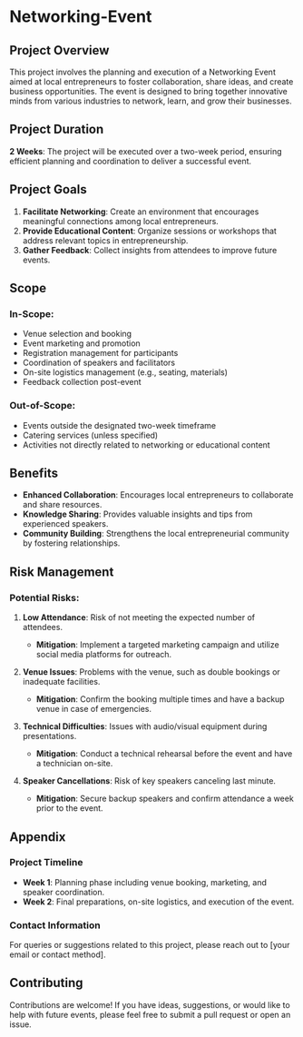 # Networking-Event
 <h2>Project Overview</h2>
 <p>
This project involves the planning and execution of a Networking Event aimed at local entrepreneurs to foster collaboration, share ideas, and create business opportunities. The event is designed to bring together innovative minds from various industries to network, learn, and grow their businesses.
</p>
<h2>Project Duration</h2>

**2 Weeks**: The project will be executed over a two-week period, ensuring efficient planning and coordination to deliver a successful event.

## Project Goals

1. **Facilitate Networking**: Create an environment that encourages meaningful connections among local entrepreneurs.
2. **Provide Educational Content**: Organize sessions or workshops that address relevant topics in entrepreneurship.
3. **Gather Feedback**: Collect insights from attendees to improve future events.

## Scope

### In-Scope:
- Venue selection and booking
- Event marketing and promotion
- Registration management for participants
- Coordination of speakers and facilitators
- On-site logistics management (e.g., seating, materials)
- Feedback collection post-event

### Out-of-Scope:
- Events outside the designated two-week timeframe
- Catering services (unless specified)
- Activities not directly related to networking or educational content

## Benefits

- **Enhanced Collaboration**: Encourages local entrepreneurs to collaborate and share resources.
- **Knowledge Sharing**: Provides valuable insights and tips from experienced speakers.
- **Community Building**: Strengthens the local entrepreneurial community by fostering relationships.

## Risk Management

### Potential Risks:
1. **Low Attendance**: Risk of not meeting the expected number of attendees.
   - **Mitigation**: Implement a targeted marketing campaign and utilize social media platforms for outreach.
   
2. **Venue Issues**: Problems with the venue, such as double bookings or inadequate facilities.
   - **Mitigation**: Confirm the booking multiple times and have a backup venue in case of emergencies.

3. **Technical Difficulties**: Issues with audio/visual equipment during presentations.
   - **Mitigation**: Conduct a technical rehearsal before the event and have a technician on-site.

4. **Speaker Cancellations**: Risk of key speakers canceling last minute.
   - **Mitigation**: Secure backup speakers and confirm attendance a week prior to the event.

## Appendix

### Project Timeline
- **Week 1**: Planning phase including venue booking, marketing, and speaker coordination.
- **Week 2**: Final preparations, on-site logistics, and execution of the event.

### Contact Information
For queries or suggestions related to this project, please reach out to [your email or contact method].

## Contributing

Contributions are welcome! If you have ideas, suggestions, or would like to help with future events, please feel free to submit a pull request or open an issue.
